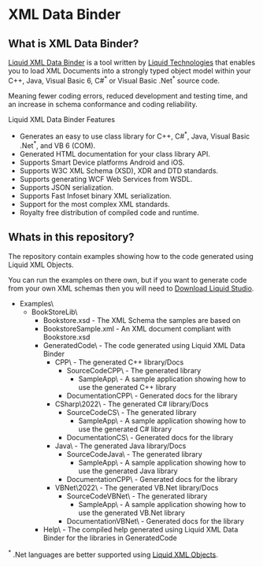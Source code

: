 ﻿# XML Data Binder

## What is XML Data Binder?

[Liquid XML Data Binder](https://www.liquid-technologies.com/xml-data-binder) is a tool written by [Liquid Technologies](https://www.liquid-technologies.com/) that enables you to load XML Documents into a strongly typed object model within your C++, Java, Visual Basic 6, C#<sup>\*</sup> or Visual Basic .Net<sup>\*</sup> source code.

Meaning fewer coding errors, reduced development and testing time, and an increase in schema conformance and coding reliability.

Liquid XML Data Binder Features

- Generates an easy to use class library for C++, C#<sup>\*</sup>, Java, Visual Basic .Net<sup>\*</sup>, and VB 6 (COM).
- Generated HTML documentation for your class library API.
- Supports Smart Device platforms Android and iOS.
- Supports W3C XML Schema (XSD), XDR and DTD standards.
- Supports generating WCF Web Services from WSDL.
- Supports JSON serialization.
- Supports Fast Infoset binary XML serialization.
- Support for the most complex XML standards.
- Royalty free distribution of compiled code and runtime.

## Whats in this repository?

The repository contain examples showing how to the code generated using Liquid XML Objects.

You can run the examples on there own, but if you want to generate code from your own XML schemas then you will need to [Download Liquid Studio](https://www.liquid-technologies.com/trial-download).

- Examples\
    - BookStoreLib\
        - Bookstore.xsd - The XML Schema the samples are based on
        - BookstoreSample.xml - An XML document compliant with Bookstore.xsd
        - GeneratedCode\ - The code generated using Liquid XML Data Binder
            - CPP\ - The generated C++ library/Docs
                - SourceCodeCPP\ - The generated library
                    - SampleApp\ - A sample application showing how to use the generated C++ library
                - DocumentationCPP\ - Generated docs for the library
            - CSharp\2022\ - The generated C# library/Docs
                - SourceCodeCS\ - The generated library
                    - SampleApp\ - A sample application showing how to use the generated C# library
                - DocumentationCS\ - Generated docs for the library
            - Java\ - The generated Java library/Docs
                - SourceCodeJava\ - The generated library
                    - SampleApp\ - A sample application showing how to use the generated Java library
                - DocumentationCPP\ - Generated docs for the library
            - VBNet\2022\ - The generated VB.Net library/Docs
                - SourceCodeVBNet\ - The generated library
                    - SampleApp\ - A sample application showing how to use the generated VB.Net library
                - DocumentationVBNet\ - Generated docs for the library
        - Help\ - The compiled help generated using Liquid XML Data Binder for the libraries in GeneratedCode


<sup>\*</sup> .Net languages are better supported using [Liquid XML Objects](https://www.liquid-technologies.com/xml-objects).